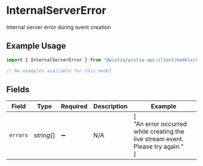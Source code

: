 # InternalServerError

Internal server error during event creation

## Example Usage

```typescript
import { InternalServerError } from "@wistia/wistia-api-client/models/errors";

// No examples available for this model
```

## Fields

| Field                                                                           | Type                                                                            | Required                                                                        | Description                                                                     | Example                                                                         |
| ------------------------------------------------------------------------------- | ------------------------------------------------------------------------------- | ------------------------------------------------------------------------------- | ------------------------------------------------------------------------------- | ------------------------------------------------------------------------------- |
| `errors`                                                                        | *string*[]                                                                      | :heavy_minus_sign:                                                              | N/A                                                                             | [<br/>"An error occurred while creating the live stream event. Please try again."<br/>] |
